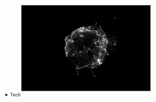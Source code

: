 <div align="center">
<img width ="80%" src ='/assets/Etienne_Jacob.gif'>
</div>

<details>
<summary>Tech</summary>
 <p align = "middle">
   <img align="middle" width="55%" src="https://github-readme-stats.vercel.app/api?username=tonykalantzis&title_color=d4d4d4&bg_color=45deg,000000,222222&show_icons=true&text_color=909090&icon_color=676767&hide_border=true" />
 </p>
<p align="middle">
    <a href= https://github.com/tonykalantzis?tab=repositories&q=&type=&language=cpp&sort= > <img width ="4%" src ='https://raw.githubusercontent.com/rahulbanerjee26/githubAboutMeGenerator/main/icons/cpp.svg'> </a>
    <a href= https://github.com/tonykalantzis?tab=repositories&q=&type=&language=python&sort= > <img width ="4%" src ='https://raw.githubusercontent.com/rahulbanerjee26/githubAboutMeGenerator/main/icons/python.svg'> </a>
    <a href= https://github.com/tonykalantzis?tab=repositories&q=&type=&language=html&sort= > <img width ="4%" src ='https://raw.githubusercontent.com/rahulbanerjee26/githubAboutMeGenerator/main/icons/html.svg'> </a>
    <a href= https://github.com/tonykalantzis?tab=repositories&q=&type=&language=css&sort= > <img width ="4%" src ='https://raw.githubusercontent.com/rahulbanerjee26/githubAboutMeGenerator/main/icons/css.svg'> </a>
    <a href= https://github.com/tonykalantzis?tab=repositories&q=&type=&language=c&sort= > <img width ="4%" src ='https://raw.githubusercontent.com/rahulbanerjee26/githubAboutMeGenerator/main/icons/c.svg'> </a>
    <a href= https://github.com/tonykalantzis?tab=repositories&q=&type=&language=git&sort= > <img width ="4%" src ='https://raw.githubusercontent.com/rahulbanerjee26/githubAboutMeGenerator/main/icons/git.svg'> </a>
    <a href= https://github.com/tonykalantzis?tab=repositories&q=&type=&language=docker&sort= > <img width ="4%" src ='https://raw.githubusercontent.com/rahulbanerjee26/githubAboutMeGenerator/main/icons/docker.svg'> </a>
     <a href= https://github.com/tonykalantzis?tab=repositories&q=&type=&language=kubernetes&sort= > <img width ="4%" src ='https://raw.githubusercontent.com/rahulbanerjee26/githubAboutMeGenerator/main/icons/kubernetes.svg'> </a>
    <a href= https://github.com/tonykalantzis?tab=repositories&q=&type=&language=linux&sort= > <img width ="4%" src ='https://raw.githubusercontent.com/rahulbanerjee26/githubAboutMeGenerator/main/icons/linux.svg'> </a>
    <a href= https://github.com/tonykalantzis?tab=repositories&q=&type=&language=java&sort= > <img width ="4%" src ='https://raw.githubusercontent.com/rahulbanerjee26/githubAboutMeGenerator/main/icons/java.svg'> </a>
    </p>
</details>
